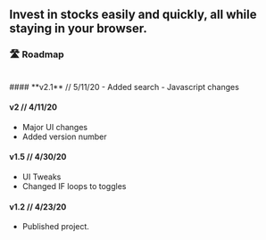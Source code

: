 Invest in stocks easily and quickly, all while staying in your browser.
---

### 🛣️ Roadmap
<br>
#### **v2.1** // 5/11/20
- Added search
- Javascript changes
  
#### **v2** // 4/11/20
- Major UI changes
- Added version number  

#### **v1.5** // 4/30/20
- UI Tweaks
- Changed IF loops to toggles  

#### **v1.2** // 4/23/20
- Published project.
